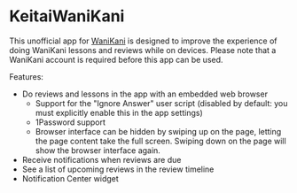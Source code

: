 # KeitaiWaniKani

This unofficial app for [WaniKani](https://www.wanikani.com) is designed to improve the experience of doing WaniKani lessons and reviews while on devices.  Please note that a WaniKani account is required before this app can be used.

Features:
* Do reviews and lessons in the app with an embedded web browser
    * Support for the "Ignore Answer" user script (disabled by default: you must explicitly enable this in the app settings)
    * 1Password support
    * Browser interface can be hidden by swiping up on the page, letting the page content take the full screen.  Swiping down on the page will show the browser interface again.
* Receive notifications when reviews are due
* See a list of upcoming reviews in the review timeline
* Notification Center widget
